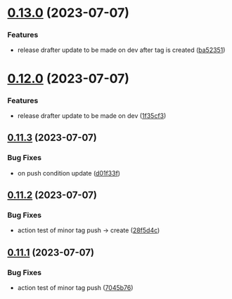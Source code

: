 # [0.13.0](https://github.com/henrynoowah/blog/compare/v0.12.0...v0.13.0) (2023-07-07)


### Features

* release drafter update to be made on dev after tag is created ([ba52351](https://github.com/henrynoowah/blog/commit/ba52351ff1ab11b6c7708246a768b62d393af0aa))



# [0.12.0](https://github.com/henrynoowah/blog/compare/v0.11.3...v0.12.0) (2023-07-07)


### Features

* release drafter update to be made on dev ([1f35cf3](https://github.com/henrynoowah/blog/commit/1f35cf3ed1fed099bf445637049edad728b8b54c))



## [0.11.3](https://github.com/henrynoowah/blog/compare/v0.11.2...v0.11.3) (2023-07-07)


### Bug Fixes

* on push condition update ([d01f33f](https://github.com/henrynoowah/blog/commit/d01f33fee3e3b890aa702c218effe34037057b04))



## [0.11.2](https://github.com/henrynoowah/blog/compare/v0.11.1...v0.11.2) (2023-07-07)


### Bug Fixes

* action test of minor tag push -> create ([28f5d4c](https://github.com/henrynoowah/blog/commit/28f5d4c9376ec8aaf6704c0249369f459473f721))



## [0.11.1](https://github.com/henrynoowah/blog/compare/v0.11.0...v0.11.1) (2023-07-07)


### Bug Fixes

* action test of minor tag push ([7045b76](https://github.com/henrynoowah/blog/commit/7045b76cac19fb38182a8d07797ea964cd01e730))



